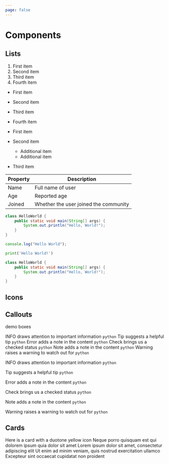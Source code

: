 ```yaml
---
page: false
---
```


# Components

## Lists

1. First item
2. Second item
3. Third item
4. Fourth item

- First item
- Second item
- Third item
- Fourth item

- First item
- Second item
  - Additional item
  - Additional item
- Third item

| Property | Description                           |
| -------- | ------------------------------------- |
| Name     | Full name of user                     |
| Age      | Reported age                          |
| Joined   | Whether the user joined the community |

```java HelloWorld.java
class HelloWorld {
    public static void main(String[] args) {
        System.out.println("Hello, World!");
    }
}
```

<CodeGroup>

```javascript helloWorld.js
console.log("Hello World");
```

```python hello_world.py
print('Hello World!')
```

```java HelloWorld.java
class HelloWorld {
    public static void main(String[] args) {
        System.out.println("Hello, World!");
    }
}
```

</CodeGroup>

## Icons

<font-awesome-icon icon="user" />
<font-awesome-icon icon="house" />
<FontAwesomeIcon icon="coffee" />

## Callouts

demo boxes

<Info>INFO draws attention to important information `python`</Info>
<Tip title="DEMO">Tip suggests a helpful tip `python`</Tip>
<Error>Error adds a note in the content `python`</Error>
<Check>Check brings us a checked status `python`</Check>
<Note>Note adds a note in the content `python`</Note>
<Warning>Warning raises a warning to watch out for `python`</Warning>

<Info>

INFO draws attention to important information `python`

</Info>
<Tip title="DEMO">

Tip suggests a helpful tip `python`

</Tip>
<Error>

Error adds a note in the content `python`

</Error>
<Check>

Check brings us a checked status `python`

</Check>
<Note>

Note adds a note in the content `python`

</Note>
<Warning>

Warning raises a warning to watch out for `python`

</Warning>

## Cards

<Card title="Colored Card" icon="feather" iconType="duotone" color="#ca8b04" href="#">
  Here is a card with a duotone yellow icon
</Card>

<CardGroup cols="2">
  <Card title="First Card" icon="envelope" color="#ea5a0c" href="#">
    Neque porro quisquam est qui dolorem ipsum quia dolor sit amet
  </Card>
  <Card title="Second Card" icon="coffee" color="#0285c7" href="#">
    Lorem ipsum dolor sit amet, consectetur adipiscing elit
  </Card>
  <Card title="Third Card" icon="feather" color="#16a34a" href="#">
    Ut enim ad minim veniam, quis nostrud exercitation ullamco
  </Card>
  <Card title="Fourth Card" icon="user-secret" color="#dc2626" href="#">
    Excepteur sint occaecat cupidatat non proident
  </Card>
</CardGroup>
